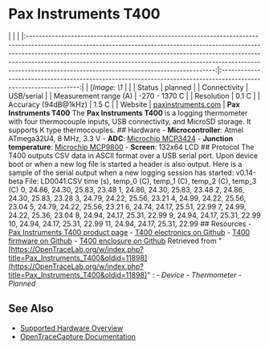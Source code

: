 # Pax Instruments T400
| | | |:----------------------------------------------------------------------------------------------------------------------------------------------------------------------------------------------------------------------------------------------------------------------------------------------------------------------------------------------------------------------------------:|:----------------------------------------------------------------------------------------------------------------:| | [*Image: \1* | | | Status | planned | | Connectivity | USB/serial | | Measurement range (A) | -270 - 1370 C | | Resolution | 0.1 C | | Accuracy (94dB@1kHz) | 1.5 C | | Website | [paxinstruments.com](http://paxinstruments.com/products/sku927/) | **Pax Instruments T400** The **Pax Instruments T400** is a logging thermometer with four thermocouple inputs, USB connectivity, and MicroSD storage. It supports K type thermocouples. ## Hardware \- **Microcontroller**: Atmel ATmega32U4, 8 MHz, 3.3 V \- **ADC**: [Microchip MCP3424](http://ww1.microchip.com/downloads/en/DeviceDoc/22088b.pdf) \- **Junction temperature**: [Microchip MCP9800](http://ww1.microchip.com/downloads/en/DeviceDoc/21909c.pdf) \- **Screen**: 132x64 LCD ## Protocol The T400 outputs CSV data in ASCII format over a USB serial port. Upon device boot or when a new log file is started a header is also output. Here is a sample of the serial output when a new logging session has started:  v0.14-beta File: LD0041.CSV time (s), temp_0 (C), temp_1 (C), temp_2 (C), temp_3 (C) 0, 24.86, 24.30, 25.83, 23.48 1, 24.86, 24.30, 25.83, 23.48 2, 24.86, 24.30, 25.83, 23.28 3, 24.79, 24.22, 25.56, 23.21 4, 24.99, 24.22, 25.56, 23.04 5, 24.79, 24.22, 25.56, 23.21 6, 24.74, 24.17, 25.51, 22.99 7, 24.99, 24.22, 25.36, 23.04 8, 24.94, 24.17, 25.31, 22.99 9, 24.94, 24.17, 25.31, 22.99 10, 24.94, 24.17, 25.31, 22.99 11, 24.94, 24.17, 25.31, 22.99  ## Resources \- [Pax Instruments T400 product page](http://paxinstruments.com/products/sku927/) \- [T400 electronics on Github](https://github.com/PaxInstruments/t400-electronics) \- [T400 firmware on Github](https://github.com/PaxInstruments/t400-firmware) \- [T400 enclosure on Github](https://github.com/PaxInstruments/t400-enclosure)
Retrieved from "[https://OpenTraceLab.org/w/index.php?title=Pax_Instruments_T400&oldid=11898](https://OpenTraceLab.org/w/index.php?title=Pax_Instruments_T400&oldid=11898)"
: \- *Device* \- *Thermometer* \- *Planned*
## See Also
- [Supported Hardware Overview](../supported-hardware.md)
- [OpenTraceCapture Documentation](../../opentracecapture/overview.md)
